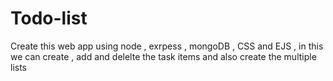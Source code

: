 # Todo-list
Create this web app using node , exrpess , mongoDB , CSS and EJS , in this we can create , add and delelte the task items and also create the multiple lists
